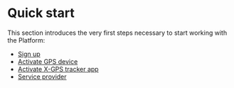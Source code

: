 # Quick start

This section introduces the very first steps necessary to start working with the Platform:

- [Sign up](quick-start/sign-up.md)
- [Activate GPS device](quick-start/activate-gps-device.md)
- [Activate X-GPS tracker app](quick-start/activate-x-gps-tracker-app.md)
- [Service provider](quick-start/service-provider.md)